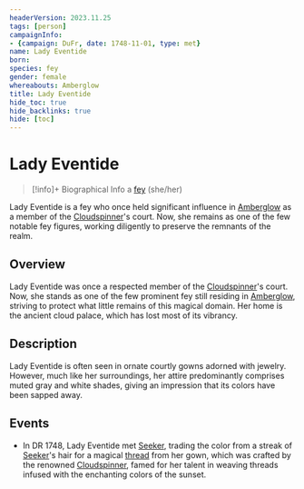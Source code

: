 ```yaml
---
headerVersion: 2023.11.25
tags: [person]
campaignInfo:
- {campaign: DuFr, date: 1748-11-01, type: met}
name: Lady Eventide
born:
species: fey
gender: female
whereabouts: Amberglow
title: Lady Eventide
hide_toc: true
hide_backlinks: true
hide: [toc]
---
```

# Lady Eventide
>[!info]+ Biographical Info
> a [fey](<../../species/children-of-the-divine/fey/fey.md>) (she/her)
>> 
>> 

Lady Eventide is a fey who once held significant influence in [Amberglow](<../../cosmology/multiverse/echo-realms/feywild/amberglow.md>) as a member of the [Cloudspinner](<../extraplanar-powers/cloudspinner.md>)'s court. Now, she remains as one of the few notable fey figures, working diligently to preserve the remnants of the realm.
## Overview

Lady Eventide was once a respected member of the [Cloudspinner](<../extraplanar-powers/cloudspinner.md>)'s court. Now, she stands as one of the few prominent fey still residing in [Amberglow](<../../cosmology/multiverse/echo-realms/feywild/amberglow.md>), striving to protect what little remains of this magical domain. Her home is the ancient cloud palace, which has lost most of its vibrancy.
## Description

Lady Eventide is often seen in ornate courtly gowns adorned with jewelry. However, much like her surroundings, her attire predominantly comprises muted gray and white shades, giving an impression that its colors have been sapped away.
## Events

- In DR 1748, Lady Eventide met [Seeker](<../pcs/dunmar-fellowship/seeker.md>), trading the color from a streak of [Seeker](<../pcs/dunmar-fellowship/seeker.md>)'s hair for a magical [thread](<../../campaigns/dunmari-frontier/treasure/treasure-from-solo-adventures/sunset-thread.md>) from her gown, which was crafted by the renowned [Cloudspinner](<../extraplanar-powers/cloudspinner.md>), famed for her talent in weaving threads infused with the enchanting colors of the sunset.

